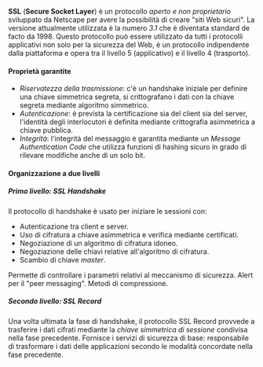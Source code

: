 **SSL** (**Secure Socket Layer**) è un protocollo *aperto e non proprietario* sviluppato da Netscape per avere la possibilità di creare "siti Web sicuri".
La versione attualmente utilizzata è la numero *3.1* che è diventata standard de facto da 1998.
Questo protocollo può essere utilizzato da tutti i protocolli applicativi non solo per la sicurezza del Web, è un protocollo indipendente dalla piattaforma e opera tra il livello 5 (applicativo) e il livello 4 (trasporto).

#### Proprietà garantite
- *Riservatezza della trasmissione*: c'è un handshake iniziale per definire una chiave simmetrica segreta, si crittografano i dati con la chiave segreta mediante algoritmo simmetrico.
- *Autenticazione*: è prevista la certificazione sia del client sia del server, l'identità degli interlocutori è definita mediante crittografia asimmetrica a chiave pubblica.
- *Integrità*: l'integrità del messaggio è garantita mediante un *Message Authentication Code* che utilizza funzioni di hashing sicuro in grado di rilevare modifiche anche di un solo bit.

#### Organizzazione a due livelli
##### Primo livello: SSL Handshake
Il protocollo di handshake è usato per iniziare le sessioni con:
- Autenticazione tra client e server.
- Uso di cifratura a chiave asimmetrica e verifica mediante certificati.
- Negoziazione di un algoritmo di cifratura idoneo.
- Negoziazione delle chiavi relative all'algoritmo di cifratura.
- Scambio di chiave *master*.

Permette di controllare i parametri relativi al meccanismo di sicurezza.
Alert per il "peer messaging".
Metodi di compressione.

##### Secondo livello: SSL Record
Una volta ultimata la fase di handshake, il protocollo SSL Record provvede a trasferire i dati cifrati mediante la *chiave simmetrica di sessione* condivisa nella fase precedente.
Fornisce i servizi di sicurezza di base: responsabile di trasformare i dati delle applicazioni secondo le modalità concordate nella fase precedente.